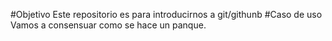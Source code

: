 #Objetivo
Este repositorio es para introducirnos a git/githunb
#Caso de uso
Vamos a consensuar como se hace un panque.

 

